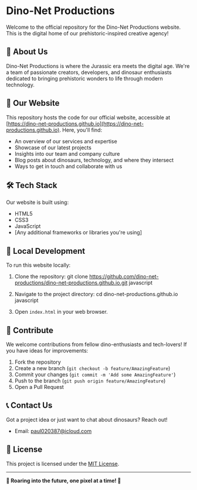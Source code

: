 # Dino-Net Productions

Welcome to the official repository for the Dino-Net Productions website. This is the digital home of our prehistoric-inspired creative agency!

## 🦕 About Us

Dino-Net Productions is where the Jurassic era meets the digital age. We're a team of passionate creators, developers, and dinosaur enthusiasts dedicated to bringing prehistoric wonders to life through modern technology.

## 🌋 Our Website

This repository hosts the code for our official website, accessible at [https://dino-net-productions.github.io](https://dino-net-productions.github.io). Here, you'll find:

- An overview of our services and expertise
- Showcase of our latest projects
- Insights into our team and company culture
- Blog posts about dinosaurs, technology, and where they intersect
- Ways to get in touch and collaborate with us

## 🛠️ Tech Stack

Our website is built using:

- HTML5
- CSS3
- JavaScript
- [Any additional frameworks or libraries you're using]

## 🚀 Local Development

To run this website locally:

1. Clone the repository:
git clone https://github.com/dino-net-productions/dino-net-productions.github.io.git
javascript


2. Navigate to the project directory:
cd dino-net-productions.github.io
javascript


3. Open `index.html` in your web browser.

## 🤝 Contribute

We welcome contributions from fellow dino-enthusiasts and tech-lovers! If you have ideas for improvements:

1. Fork the repository
2. Create a new branch (`git checkout -b feature/AmazingFeature`)
3. Commit your changes (`git commit -m 'Add some AmazingFeature'`)
4. Push to the branch (`git push origin feature/AmazingFeature`)
5. Open a Pull Request

## 📞 Contact Us

Got a project idea or just want to chat about dinosaurs? Reach out!

- Email: paul020387@icloud.com

## 📜 License

This project is licensed under the [MIT License](LICENSE.md).

---

**🦖 Roaring into the future, one pixel at a time! 🦖**
